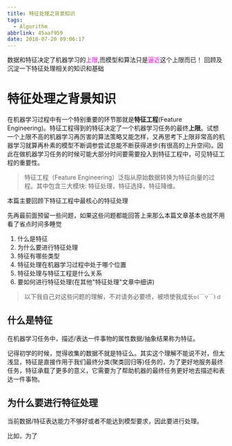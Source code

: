 ```yaml
---
title: 特征处理之背景知识
tags:
  - Algorithm
abbrlink: 45aaf959
date: 2018-07-20 09:06:17
---
```


数据和特征决定了机器学习的<font color="#dd00dd">上限</font>,而模型和算法只是<font color="#dd00dd">逼近</font>这个上限而已！
回顾及沉淀一下特征处理相关的知识和基础

<!-- more -->

# 特征处理之背景知识


在机器学习过程中有一个特别重要的环节那就是**特征工程**(Feature Engineering)。特征工程得到的特征决定了一个机器学习任务的最终**上限**。试想一个上限不高的机器学习再厉害的算法策略又能怎样，又再思考下上限非常高的机器学习就算再朴素的模型不断调参尝试总能不断获得进步(有很高的上升空间)。因此在做机器学习任务的时候可能大部分时间要需要投入到特征工程中，可见特征工程的重要性。

> 特征工程（Feature Engineering）泛指从原始数据转换为特征向量的过程。其中包含三大模块: 特征处理，特征选择，特征降维。

本篇主要回顾下特征工程中最核心的特征处理

先再最前面预留一些问题，如果这些问题都能回答上来那么本篇文章基本也就不用看了省点时间多睡觉
1. 什么是特征
2. 为什么要进行特征处理
3. 特征有哪些类型
4. 特征处理在机器学习过程中处于哪个位置
5. 特征处理与特征工程是什么关系
6. 要如何进行特征处理(在其他"特征处理"文章中细讲)

> 以下我自己对这些问题的理解，不对请务必要喷，被喷使我成长`o(￣▽￣)ｄ`

## 什么是特征
在机器学习任务中，描述/表达一件事物的属性数据/抽象结果称为特征。

记得初学的时候，觉得收集的数据不就是特征么。其实这个理解不能说不对，但太浅显，特征是直接作用于我们最终分类(聚类回归等)任务的，为了更好地服务最终任务，特征承载了更多的意义，它需要为了帮助机器的最终任务更好地去描述和表达一件事物。

## 为什么要进行特征处理
当前数据/特征表达能力不够好或者不能达到模型要求，因此要进行处理。

比如，为了